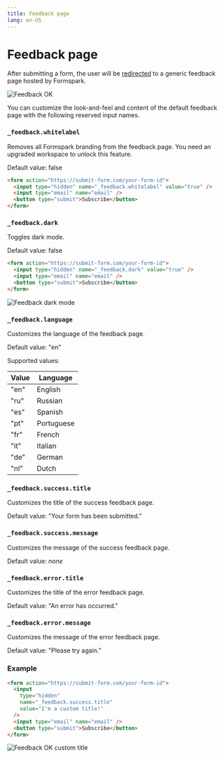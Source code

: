 ```yaml
---
title: Feedback page
lang: en-US
---
```


# Feedback page

After submitting a form, the user will be [redirected](/customization/redirection) to a generic feedback page hosted by Formspark.

![Feedback OK](../.vuepress/public/feedback-ok.png)

You can customize the look-and-feel and content of the default feedback page with the following reserved input names.

### `_feedback.whitelabel`

Removes all Formspark branding from the feedback page.
You need an upgraded workspace to unlock this feature.

Default value: false

```html
<form action="https://submit-form.com/your-form-id">
  <input type="hidden" name="_feedback.whitelabel" value="true" />
  <input type="email" name="email" />
  <button type="submit">Subscribe</button>
</form>
```

### `_feedback.dark`

Toggles dark mode.

Default value: false

```html
<form action="https://submit-form.com/your-form-id">
  <input type="hidden" name="_feedback.dark" value="true" />
  <input type="email" name="email" />
  <button type="submit">Subscribe</button>
</form>
```

![Feedback dark mode](../.vuepress/public/feedback-dark-mode.png)

### `_feedback.language`

Customizes the language of the feedback page.

Default value: "en"

Supported values:

| Value | Language   |
| ----- | ---------- |
| "en"  | English    |
| "ru"  | Russian    |
| "es"  | Spanish    |
| "pt"  | Portuguese |
| "fr"  | French     |
| "it"  | Italian    |
| "de"  | German     |
| "nl"  | Dutch      |

### `_feedback.success.title`

Customizes the title of the success feedback page.

Default value: "Your form has been submitted."

### `_feedback.success.message`

Customizes the message of the success feedback page.

Default value: _none_

### `_feedback.error.title`

Customizes the title of the error feedback page.

Default value: "An error has occurred."

### `_feedback.error.message`

Customizes the message of the error feedback page.

Default value: "Please try again."

### Example

```html
<form action="https://submit-form.com/your-form-id">
  <input
    type="hidden"
    name="_feedback.success.title"
    value="I'm a custom title!"
  />
  <input type="email" name="email" />
  <button type="submit">Subscribe</button>
</form>
```

![Feedback OK custom title](../.vuepress/public/feedback-ok-custom-title.png)
